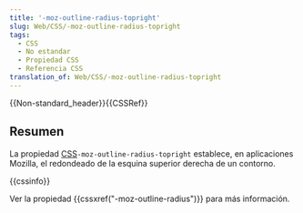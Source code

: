 ```yaml
---
title: '-moz-outline-radius-topright'
slug: Web/CSS/-moz-outline-radius-topright
tags:
  - CSS
  - No estandar
  - Propiedad CSS
  - Referencia CSS
translation_of: Web/CSS/-moz-outline-radius-topright
---
```

{{Non-standard_header}}{{CSSRef}}

## Resumen

La propiedad [CSS](/es/docs/Web/CSS)`-moz-outline-radius-topright` establece, en aplicaciones Mozilla, el redondeado de la esquina superior derecha de un contorno.

{{cssinfo}}

Ver la propiedad {{cssxref("-moz-outline-radius")}} para más información.

